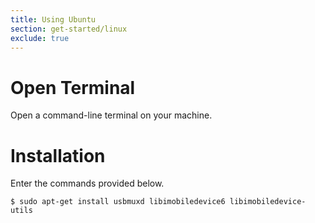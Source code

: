 ```yaml
---
title: Using Ubuntu
section: get-started/linux
exclude: true
---
```

# Open Terminal

Open a command-line terminal on your machine.

# Installation

Enter the commands provided below.

```shell-session
$ sudo apt-get install usbmuxd libimobiledevice6 libimobiledevice-utils
```

